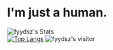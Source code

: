 # I'm just a human.
![fyydsz's Stats](https://github-readme-stats-eight-theta.vercel.app/api?username=fyydsz&show_icons=true&theme=blue-green&include_all_commits=true&count_private=true) <br/>
[![Top Langs](https://github-readme-stats.vercel.app/api/top-langs/?username=fyydsz)](https://github.com/fyydsz)
![fyydsz's visitor](https://komarev.com/ghpvc/?username=fyydsz)



<!--
**fyydsz/fyydsz** is a ✨ _special_ ✨ repository because its `README.md` (this file) appears on your GitHub profile.

Here are some ideas to get you started:

- 🔭 I’m currently working on ...
- 🌱 I’m currently learning ...
- 👯 I’m looking to collaborate on ...
- 🤔 I’m looking for help with ...
- 💬 Ask me about ...
- 📫 How to reach me: ...
- 😄 Pronouns: ...
- ⚡ Fun fact: ...
-->
